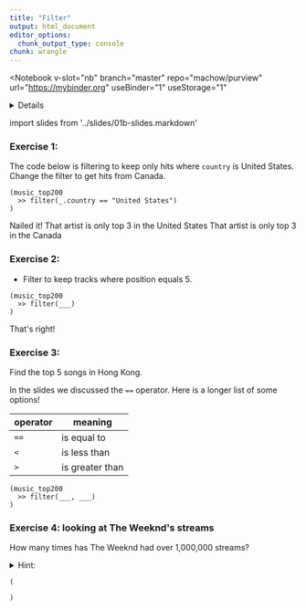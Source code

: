 ```yaml
---
title: "Filter"
output: html_document
editor_options: 
  chunk_output_type: console
chunk: wrangle
---
```


<Notebook
  v-slot="nb"
  branch="master"
  repo="machow/purview"
  url="https://mybinder.org"
  useBinder="1"
  useStorage="1"
  >


<details v-fix-codemirror v-show="nb.debut">
<code-cell  :status="nb.status" :onExecute="nb.execute" :onReady="nb.updateSetupCode"  language="python">


    # TODO: explain how to run this, and that they only need the gist (loads tools)
    
    # wranglign ---------
    import pandas as pd
    from siuba import *
    
    # plotting ----------
    from plotnine import *
    
    theme_set(theme_classic(base_family = "Noto Sans CJK JP"))
    
    # data --------------
    #fname = "/Users/machow/Dropbox/Repo/siublocks-org/intro-tidyverse/tutorial/data/music200.csv"
    fname = "https://siublocks.s3.us-east-2.amazonaws.com/course-data/music200.csv"
    music_top200 = pd.read_csv(fname)
    
    # tracks
    #fname = "/Users/machow/Dropbox/Repo/siublocks-org/intro-tidyverse/tutorial/data/track_features.csv"
    fname = "https://siublocks.s3.us-east-2.amazonaws.com/course-data/track_features.csv"
    track_features = pd.read_csv(fname)
    
    # student support ----------
    from siuba import pipe
    from IPython.display import HTML, display
    from siututor import Blank
    ___ = Blank()
    
    # DataFrame display --------
    pd.set_option("display.max_rows", 6)
    
    from IPython import get_ipython
    # special ipython function to get the html formatter
    html_formatter = get_ipython().display_formatter.formatters['text/html']
    
    # here, we avoid the default df._repr_html_ method, since it inlines css
    # (style tags make vue angry)
    html_formatter.for_type(
        pd.DataFrame,
        lambda df: df.to_html(max_rows = pd.get_option("display.max_rows"), show_dimensions = True)
    )
    
    # remove the <ggplot: (528...)> printout
    html_formatter.for_type(ggplot, lambda g: "")
    




</code-cell>
</details>

import slides from '../slides/01b-slides.markdown'

<RevealSlides :slides="slides" />

### Exercise 1: 

The code below is filtering to keep only hits where `country` is United States.
Change the filter to get hits from Canada.


<code-cell  :status="nb.status" :onExecute="nb.execute"  ex="a" :exIndx="0" language="python">


    (music_top200
      >> filter(_.country == "United States")
    )


<template v-slot:output>




<table border="1" class="dataframe">
  <thead>
    <tr style="text-align: right;">
      <th></th>
      <th>country</th>
      <th>position</th>
      <th>track_name</th>
      <th>artist</th>
      <th>streams</th>
      <th>duration</th>
      <th>continent</th>
    </tr>
  </thead>
  <tbody>
    <tr>
      <th>7800</th>
      <td>United States</td>
      <td>1</td>
      <td>The Box</td>
      <td>Roddy Ricch</td>
      <td>12987027</td>
      <td>196.653</td>
      <td>Americas</td>
    </tr>
    <tr>
      <th>7801</th>
      <td>United States</td>
      <td>2</td>
      <td>Myron</td>
      <td>Lil Uzi Vert</td>
      <td>9163134</td>
      <td>224.955</td>
      <td>Americas</td>
    </tr>
    <tr>
      <th>7802</th>
      <td>United States</td>
      <td>3</td>
      <td>Blueberry Faygo</td>
      <td>Lil Mosey</td>
      <td>8043475</td>
      <td>162.547</td>
      <td>Americas</td>
    </tr>
    <tr>
      <th>...</th>
      <td>...</td>
      <td>...</td>
      <td>...</td>
      <td>...</td>
      <td>...</td>
      <td>...</td>
      <td>...</td>
    </tr>
    <tr>
      <th>7997</th>
      <td>United States</td>
      <td>198</td>
      <td>Lights Up</td>
      <td>Harry Styles</td>
      <td>1606234</td>
      <td>172.227</td>
      <td>Americas</td>
    </tr>
    <tr>
      <th>7998</th>
      <td>United States</td>
      <td>199</td>
      <td>Without Me</td>
      <td>Halsey</td>
      <td>1606153</td>
      <td>201.661</td>
      <td>Americas</td>
    </tr>
    <tr>
      <th>7999</th>
      <td>United States</td>
      <td>200</td>
      <td>Enemies (feat. DaBaby)</td>
      <td>Post Malone</td>
      <td>1597824</td>
      <td>196.760</td>
      <td>Americas</td>
    </tr>
  </tbody>
</table>
<p>200 rows × 7 columns</p>



</template>

</code-cell>

<prompt-expandable header="Comparing results, which artist is in the top 3 in both (the) United States and Canada?">

<q-multiple-choice>
  <q-opt text="Roddy Ricch"><span>Nailed it!</span></q-opt>
  <q-opt text="The Weeknd"><span>That artist is only top 3 in the United States</span></q-opt>
  <q-opt text="Tones And I"><span>That artist is only top 3 in the Canada</span></q-opt>
</q-multiple-choice>

</prompt-expandable>

### Exercise 2: 

* Filter to keep tracks where position equals 5.

<code-cell  :status="nb.status" :onExecute="nb.execute"  ex="a" :exIndx="0" language="python">


    (music_top200
      >> filter(___)
    )


<template v-slot:output>




⚠️: <b>Don't forget to replace all the blanks!</b>



</template>

</code-cell>

<prompt-expandable header="Which artist is in position 5 in South Africa?">

<q-multiple-choice>
  <q-opt text="Bad Bunny"><span></span></q-opt>
  <q-opt text="Eminem"><span>That's right!</span></q-opt>
  <q-opt text="BTS"><span></span></q-opt>
  <q-opt text="Selena Gomes"><span></span></q-opt>  
</q-multiple-choice>

</prompt-expandable>

### Exercise 3:

Find the top 5 songs in Hong Kong.

In the slides we discussed the `==` operator. Here is a longer list of some options!

| operator | meaning |
| -------- | ------- |
| `==`     | is equal to |
| `<`      | is less than |
| `>`      | is greater than |


<code-cell  :status="nb.status" :onExecute="nb.execute"  ex="a" :exIndx="0" language="python">


    (music_top200
      >> filter(___, ___)
    )


<template v-slot:output>




⚠️: <b>Don't forget to replace all the blanks!</b>



</template>

</code-cell>


### Exercise 4: looking at The Weeknd's streams

How many times has The Weeknd had over 1,000,000 streams?

<details>
    <summary>Hint:</summary>
    Do in steps. Run first to get all rows where the artist is The Weeknd, and then modify your code to get where he has over 1,000,000 streams.
</details>

<code-cell  :status="nb.status" :onExecute="nb.execute"  ex="a" :exIndx="0" language="python">


    (
    
    )


<template v-slot:output>




    ()



</template>

</code-cell>



</Notebook>

